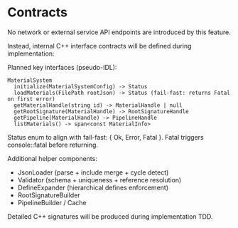 # Contracts

No network or external service API endpoints are introduced by this feature.

Instead, internal C++ interface contracts will be defined during implementation:

Planned key interfaces (pseudo-IDL):

```text
MaterialSystem
  initialize(MaterialSystemConfig) -> Status
  loadMaterials(FilePath rootJson) -> Status (fail-fast: returns Fatal on first error)
  getMaterialHandle(string id) -> MaterialHandle | null
  getRootSignature(MaterialHandle) -> RootSignatureHandle
  getPipeline(MaterialHandle) -> PipelineHandle
  listMaterials() -> span<const MaterialInfo>
```

Status enum to align with fail-fast: { Ok, Error, Fatal }. Fatal triggers console::fatal before returning.

Additional helper components:
- JsonLoader (parse + include merge + cycle detect)
- Validator (schema + uniqueness + reference resolution)
- DefineExpander (hierarchical defines enforcement)
- RootSignatureBuilder
- PipelineBuilder / Cache

Detailed C++ signatures will be produced during implementation TDD.
